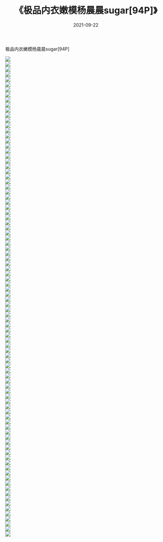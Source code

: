 ﻿---
layout: post
title:  《极品内衣嫩模杨晨晨sugar[94P]》
date:   2021-09-22
img: http://pic.660000.xyz/1:/性感/2021/极品内衣嫩模杨晨晨sugar[94P]/000.jpg
categories: [美女, 清纯, 唯美]
---

极品内衣嫩模杨晨晨sugar[94P]

  ![](http://pic.660000.xyz/1:/性感/2021/极品内衣嫩模杨晨晨sugar[94P]/001.jpg) <br> ![](http://pic.660000.xyz/1:/性感/2021/极品内衣嫩模杨晨晨sugar[94P]/002.jpg) <br> ![](http://pic.660000.xyz/1:/性感/2021/极品内衣嫩模杨晨晨sugar[94P]/003.jpg) <br> ![](http://pic.660000.xyz/1:/性感/2021/极品内衣嫩模杨晨晨sugar[94P]/004.jpg) <br> ![](http://pic.660000.xyz/1:/性感/2021/极品内衣嫩模杨晨晨sugar[94P]/005.jpg) <br> ![](http://pic.660000.xyz/1:/性感/2021/极品内衣嫩模杨晨晨sugar[94P]/006.jpg) <br> ![](http://pic.660000.xyz/1:/性感/2021/极品内衣嫩模杨晨晨sugar[94P]/007.jpg) <br> ![](http://pic.660000.xyz/1:/性感/2021/极品内衣嫩模杨晨晨sugar[94P]/008.jpg) <br> ![](http://pic.660000.xyz/1:/性感/2021/极品内衣嫩模杨晨晨sugar[94P]/009.jpg) <br> ![](http://pic.660000.xyz/1:/性感/2021/极品内衣嫩模杨晨晨sugar[94P]/010.jpg) <br> ![](http://pic.660000.xyz/1:/性感/2021/极品内衣嫩模杨晨晨sugar[94P]/011.jpg) <br> ![](http://pic.660000.xyz/1:/性感/2021/极品内衣嫩模杨晨晨sugar[94P]/012.jpg) <br> ![](http://pic.660000.xyz/1:/性感/2021/极品内衣嫩模杨晨晨sugar[94P]/013.jpg) <br> ![](http://pic.660000.xyz/1:/性感/2021/极品内衣嫩模杨晨晨sugar[94P]/014.jpg) <br> ![](http://pic.660000.xyz/1:/性感/2021/极品内衣嫩模杨晨晨sugar[94P]/015.jpg) <br> ![](http://pic.660000.xyz/1:/性感/2021/极品内衣嫩模杨晨晨sugar[94P]/016.jpg) <br> ![](http://pic.660000.xyz/1:/性感/2021/极品内衣嫩模杨晨晨sugar[94P]/017.jpg) <br> ![](http://pic.660000.xyz/1:/性感/2021/极品内衣嫩模杨晨晨sugar[94P]/018.jpg) <br> ![](http://pic.660000.xyz/1:/性感/2021/极品内衣嫩模杨晨晨sugar[94P]/019.jpg) <br> ![](http://pic.660000.xyz/1:/性感/2021/极品内衣嫩模杨晨晨sugar[94P]/020.jpg) <br> ![](http://pic.660000.xyz/1:/性感/2021/极品内衣嫩模杨晨晨sugar[94P]/021.jpg) <br> ![](http://pic.660000.xyz/1:/性感/2021/极品内衣嫩模杨晨晨sugar[94P]/022.jpg) <br> ![](http://pic.660000.xyz/1:/性感/2021/极品内衣嫩模杨晨晨sugar[94P]/023.jpg) <br> ![](http://pic.660000.xyz/1:/性感/2021/极品内衣嫩模杨晨晨sugar[94P]/024.jpg) <br> ![](http://pic.660000.xyz/1:/性感/2021/极品内衣嫩模杨晨晨sugar[94P]/025.jpg) <br> ![](http://pic.660000.xyz/1:/性感/2021/极品内衣嫩模杨晨晨sugar[94P]/026.jpg) <br> ![](http://pic.660000.xyz/1:/性感/2021/极品内衣嫩模杨晨晨sugar[94P]/027.jpg) <br> ![](http://pic.660000.xyz/1:/性感/2021/极品内衣嫩模杨晨晨sugar[94P]/028.jpg) <br> ![](http://pic.660000.xyz/1:/性感/2021/极品内衣嫩模杨晨晨sugar[94P]/029.jpg) <br> ![](http://pic.660000.xyz/1:/性感/2021/极品内衣嫩模杨晨晨sugar[94P]/030.jpg) <br> ![](http://pic.660000.xyz/1:/性感/2021/极品内衣嫩模杨晨晨sugar[94P]/031.jpg) <br> ![](http://pic.660000.xyz/1:/性感/2021/极品内衣嫩模杨晨晨sugar[94P]/032.jpg) <br> ![](http://pic.660000.xyz/1:/性感/2021/极品内衣嫩模杨晨晨sugar[94P]/033.jpg) <br> ![](http://pic.660000.xyz/1:/性感/2021/极品内衣嫩模杨晨晨sugar[94P]/034.jpg) <br> ![](http://pic.660000.xyz/1:/性感/2021/极品内衣嫩模杨晨晨sugar[94P]/035.jpg) <br> ![](http://pic.660000.xyz/1:/性感/2021/极品内衣嫩模杨晨晨sugar[94P]/036.jpg) <br> ![](http://pic.660000.xyz/1:/性感/2021/极品内衣嫩模杨晨晨sugar[94P]/037.jpg) <br> ![](http://pic.660000.xyz/1:/性感/2021/极品内衣嫩模杨晨晨sugar[94P]/038.jpg) <br> ![](http://pic.660000.xyz/1:/性感/2021/极品内衣嫩模杨晨晨sugar[94P]/039.jpg) <br> ![](http://pic.660000.xyz/1:/性感/2021/极品内衣嫩模杨晨晨sugar[94P]/040.jpg) <br> ![](http://pic.660000.xyz/1:/性感/2021/极品内衣嫩模杨晨晨sugar[94P]/041.jpg) <br> ![](http://pic.660000.xyz/1:/性感/2021/极品内衣嫩模杨晨晨sugar[94P]/042.jpg) <br> ![](http://pic.660000.xyz/1:/性感/2021/极品内衣嫩模杨晨晨sugar[94P]/043.jpg) <br> ![](http://pic.660000.xyz/1:/性感/2021/极品内衣嫩模杨晨晨sugar[94P]/044.jpg) <br> ![](http://pic.660000.xyz/1:/性感/2021/极品内衣嫩模杨晨晨sugar[94P]/045.jpg) <br> ![](http://pic.660000.xyz/1:/性感/2021/极品内衣嫩模杨晨晨sugar[94P]/046.jpg) <br> ![](http://pic.660000.xyz/1:/性感/2021/极品内衣嫩模杨晨晨sugar[94P]/047.jpg) <br> ![](http://pic.660000.xyz/1:/性感/2021/极品内衣嫩模杨晨晨sugar[94P]/048.jpg) <br> ![](http://pic.660000.xyz/1:/性感/2021/极品内衣嫩模杨晨晨sugar[94P]/049.jpg) <br> ![](http://pic.660000.xyz/1:/性感/2021/极品内衣嫩模杨晨晨sugar[94P]/050.jpg) <br> ![](http://pic.660000.xyz/1:/性感/2021/极品内衣嫩模杨晨晨sugar[94P]/051.jpg) <br> ![](http://pic.660000.xyz/1:/性感/2021/极品内衣嫩模杨晨晨sugar[94P]/052.jpg) <br> ![](http://pic.660000.xyz/1:/性感/2021/极品内衣嫩模杨晨晨sugar[94P]/053.jpg) <br> ![](http://pic.660000.xyz/1:/性感/2021/极品内衣嫩模杨晨晨sugar[94P]/054.jpg) <br> ![](http://pic.660000.xyz/1:/性感/2021/极品内衣嫩模杨晨晨sugar[94P]/055.jpg) <br> ![](http://pic.660000.xyz/1:/性感/2021/极品内衣嫩模杨晨晨sugar[94P]/056.jpg) <br> ![](http://pic.660000.xyz/1:/性感/2021/极品内衣嫩模杨晨晨sugar[94P]/057.jpg) <br> ![](http://pic.660000.xyz/1:/性感/2021/极品内衣嫩模杨晨晨sugar[94P]/058.jpg) <br> ![](http://pic.660000.xyz/1:/性感/2021/极品内衣嫩模杨晨晨sugar[94P]/059.jpg) <br> ![](http://pic.660000.xyz/1:/性感/2021/极品内衣嫩模杨晨晨sugar[94P]/060.jpg) <br> ![](http://pic.660000.xyz/1:/性感/2021/极品内衣嫩模杨晨晨sugar[94P]/061.jpg) <br> ![](http://pic.660000.xyz/1:/性感/2021/极品内衣嫩模杨晨晨sugar[94P]/062.jpg) <br> ![](http://pic.660000.xyz/1:/性感/2021/极品内衣嫩模杨晨晨sugar[94P]/063.jpg) <br> ![](http://pic.660000.xyz/1:/性感/2021/极品内衣嫩模杨晨晨sugar[94P]/064.jpg) <br> ![](http://pic.660000.xyz/1:/性感/2021/极品内衣嫩模杨晨晨sugar[94P]/065.jpg) <br> ![](http://pic.660000.xyz/1:/性感/2021/极品内衣嫩模杨晨晨sugar[94P]/066.jpg) <br> ![](http://pic.660000.xyz/1:/性感/2021/极品内衣嫩模杨晨晨sugar[94P]/067.jpg) <br> ![](http://pic.660000.xyz/1:/性感/2021/极品内衣嫩模杨晨晨sugar[94P]/068.jpg) <br> ![](http://pic.660000.xyz/1:/性感/2021/极品内衣嫩模杨晨晨sugar[94P]/069.jpg) <br> ![](http://pic.660000.xyz/1:/性感/2021/极品内衣嫩模杨晨晨sugar[94P]/070.jpg) <br> ![](http://pic.660000.xyz/1:/性感/2021/极品内衣嫩模杨晨晨sugar[94P]/071.jpg) <br> ![](http://pic.660000.xyz/1:/性感/2021/极品内衣嫩模杨晨晨sugar[94P]/072.jpg) <br> ![](http://pic.660000.xyz/1:/性感/2021/极品内衣嫩模杨晨晨sugar[94P]/073.jpg) <br> ![](http://pic.660000.xyz/1:/性感/2021/极品内衣嫩模杨晨晨sugar[94P]/074.jpg) <br> ![](http://pic.660000.xyz/1:/性感/2021/极品内衣嫩模杨晨晨sugar[94P]/075.jpg) <br> ![](http://pic.660000.xyz/1:/性感/2021/极品内衣嫩模杨晨晨sugar[94P]/076.jpg) <br> ![](http://pic.660000.xyz/1:/性感/2021/极品内衣嫩模杨晨晨sugar[94P]/077.jpg) <br> ![](http://pic.660000.xyz/1:/性感/2021/极品内衣嫩模杨晨晨sugar[94P]/078.jpg) <br> ![](http://pic.660000.xyz/1:/性感/2021/极品内衣嫩模杨晨晨sugar[94P]/079.jpg) <br> ![](http://pic.660000.xyz/1:/性感/2021/极品内衣嫩模杨晨晨sugar[94P]/080.jpg) <br> ![](http://pic.660000.xyz/1:/性感/2021/极品内衣嫩模杨晨晨sugar[94P]/081.jpg) <br> ![](http://pic.660000.xyz/1:/性感/2021/极品内衣嫩模杨晨晨sugar[94P]/082.jpg) <br> ![](http://pic.660000.xyz/1:/性感/2021/极品内衣嫩模杨晨晨sugar[94P]/083.jpg) <br> ![](http://pic.660000.xyz/1:/性感/2021/极品内衣嫩模杨晨晨sugar[94P]/084.jpg) <br> ![](http://pic.660000.xyz/1:/性感/2021/极品内衣嫩模杨晨晨sugar[94P]/085.jpg) <br> ![](http://pic.660000.xyz/1:/性感/2021/极品内衣嫩模杨晨晨sugar[94P]/086.jpg) <br> ![](http://pic.660000.xyz/1:/性感/2021/极品内衣嫩模杨晨晨sugar[94P]/087.jpg) <br> ![](http://pic.660000.xyz/1:/性感/2021/极品内衣嫩模杨晨晨sugar[94P]/088.jpg) <br> ![](http://pic.660000.xyz/1:/性感/2021/极品内衣嫩模杨晨晨sugar[94P]/089.jpg) <br> ![](http://pic.660000.xyz/1:/性感/2021/极品内衣嫩模杨晨晨sugar[94P]/090.jpg) <br> ![](http://pic.660000.xyz/1:/性感/2021/极品内衣嫩模杨晨晨sugar[94P]/091.jpg) <br> ![](http://pic.660000.xyz/1:/性感/2021/极品内衣嫩模杨晨晨sugar[94P]/092.jpg) <br> ![](http://pic.660000.xyz/1:/性感/2021/极品内衣嫩模杨晨晨sugar[94P]/093.jpg) <br> ![](http://pic.660000.xyz/1:/性感/2021/极品内衣嫩模杨晨晨sugar[94P]/094.jpg) <br>